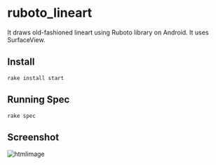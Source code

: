 ruboto_lineart
============
It draws old-fashioned lineart using Ruboto library on Android. It uses SurfaceView.

## Install

    rake install start

## Running Spec

    rake spec

## Screenshot

![htmlimage](http://parroty00.files.wordpress.com/2013/03/ruboto_lineart.png?w=400&h=300)
